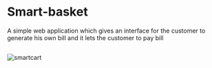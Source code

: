 # Smart-basket
A simple web application which gives an interface for the customer to generate his own bill and it lets the customer to pay bill

## 
![smartcart](https://github.com/SiddharthKoyugura/Smart-basket/assets/93535758/7ac17674-f9b7-48a6-888d-be643d1d8f1b)
